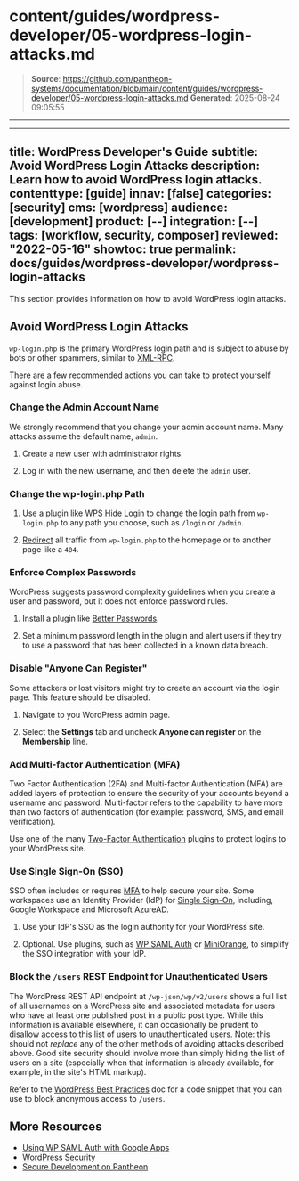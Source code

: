 # content/guides/wordpress-developer/05-wordpress-login-attacks.md

> **Source**: https://github.com/pantheon-systems/documentation/blob/main/content/guides/wordpress-developer/05-wordpress-login-attacks.md
> **Generated**: 2025-08-24 09:05:55

---

---
title: WordPress Developer's Guide
subtitle: Avoid WordPress Login Attacks
description: Learn how to avoid WordPress login attacks.
contenttype: [guide]
innav: [false]
categories: [security]
cms: [wordpress]
audience: [development]
product: [--]
integration: [--]
tags: [workflow, security, composer]
reviewed: "2022-05-16"
showtoc: true
permalink: docs/guides/wordpress-developer/wordpress-login-attacks
---

This section provides information on how to avoid WordPress login attacks.

## Avoid WordPress Login Attacks

`wp-login.php` is the primary WordPress login path and is subject to abuse by bots or other spammers, similar to [XML-RPC](#avoid-xml-rpc-attacks).

There are a few recommended actions you can take to protect yourself against login abuse.

### Change the Admin Account Name

We strongly recommend that you change your admin account name. Many attacks assume the default name, `admin`.

1. Create a new user with administrator rights.

1. Log in with the new username, and then delete the `admin` user.

### Change the wp-login.php Path

1. Use a plugin like [WPS Hide Login](https://wordpress.org/plugins/wps-hide-login/) to change the login path from `wp-login.php` to any path you choose, such as `/login` or `/admin`.

1. [Redirect](/guides/redirect/advanced#redirect-one-path-to-another) all traffic from `wp-login.php` to the homepage or to another page like a `404`.

### Enforce Complex Passwords

WordPress suggests password complexity guidelines when you create a user and password, but it does not enforce password rules.

1. Install a plugin like [Better Passwords](https://wordpress.org/plugins/better-passwords/).

1. Set a minimum password length in the plugin and alert users if they try to use a password that has been collected in a known data breach.

### Disable "Anyone Can Register"

Some attackers or lost visitors might try to create an account via the login page. This feature should be disabled.

1. Navigate to you WordPress admin page.

1. Select the **Settings** tab and uncheck **Anyone can register** on the **Membership** line.

### Add Multi-factor Authentication (MFA)

Two Factor Authentication (2FA) and Multi-factor Authentication (MFA) are added layers of protection to ensure the security of your accounts beyond a username and password. Multi-factor refers to the capability to have more than two factors of authentication (for example: password, SMS, and email verification).

Use one of the many [Two-Factor Authentication](https://wordpress.org/plugins/tags/two-factor-authentication/) plugins to protect logins to your WordPress site.

### Use Single Sign-On (SSO)

SSO often includes or requires [MFA](#add-multi-factor-authentication-mfa) to help secure your site. Some workspaces use an Identity Provider (IdP) for [Single Sign-On](/guides/sso/sso-organizations), including, Google Workspace and Microsoft AzureAD.

1. Use your IdP's SSO as the login authority for your WordPress site.

1. Optional. Use plugins, such as [WP SAML Auth](https://wordpress.org/plugins/wp-saml-auth/) or [MiniOrange](https://plugins.miniorange.com/wordpress), to simplify the SSO integration with your IdP.

### Block the `/users` REST Endpoint for Unauthenticated Users

The WordPress REST API endpoint at `/wp-json/wp/v2/users` shows a full list of all usernames on a WordPress site and associated metadata for users who have at least one published post in a public post type. While this information is available elsewhere, it can occasionally be prudent to disallow access to this list of users to unauthenticated users. Note: this should not _replace_ any of the other methods of avoiding attacks described above. Good site security should involve more than simply hiding the list of users on a site (especially when that information is already available, for example, in the site's HTML markup).

Refer to the [WordPress Best Practices](/guides/wordpress-developer/wordpress-best-practices#option-2-block-only-the-users-wordpress-rest-endpoint) doc for a code snippet that you can use to block anonymous access to `/users`.

## More Resources

- [Using WP SAML Auth with Google Apps](/guides/wordpress-google-sso/)
- [WordPress Security](/guides/wordpress-pantheon/wp-security)
- [Secure Development on Pantheon](/guides/secure-development)
